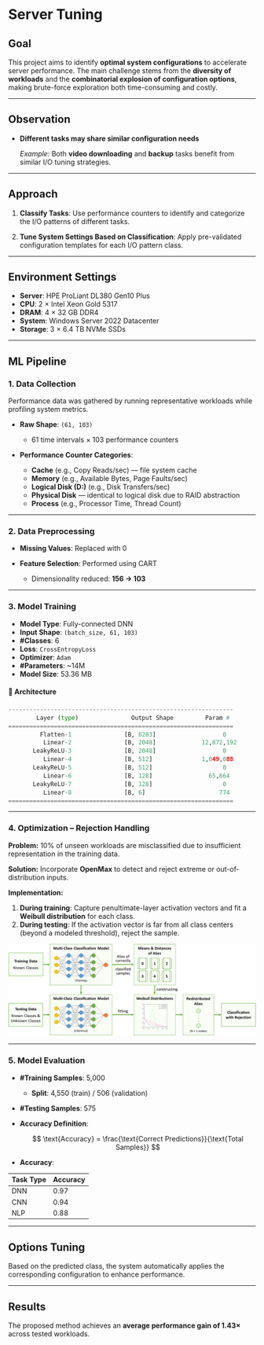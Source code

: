 # Server Tuning

## Goal

This project aims to identify **optimal system configurations** to accelerate server performance. The main challenge stems from the **diversity of workloads** and the **combinatorial explosion of configuration options**, making brute-force exploration both time-consuming and costly.

---

## Observation

* **Different tasks may share similar configuration needs**

  *Example:* Both **video downloading** and **backup** tasks benefit from similar I/O tuning strategies.

---

## Approach

1. **Classify Tasks**: Use performance counters to identify and categorize the I/O patterns of different tasks.

2. **Tune System Settings Based on Classification**: Apply pre-validated configuration templates for each I/O pattern class.

---

## Environment Settings

* **Server**: HPE ProLiant DL380 Gen10 Plus
* **CPU**: 2 × Intel Xeon Gold 5317
* **DRAM**: 4 × 32 GB DDR4
* **System**: Windows Server 2022 Datacenter
* **Storage**: 3 × 6.4 TB NVMe SSDs

---

## ML Pipeline

### 1. Data Collection

Performance data was gathered by running representative workloads while profiling system metrics.

* **Raw Shape**: `(61, 103)`

  * 61 time intervals × 103 performance counters

* **Performance Counter Categories**:

  * **Cache** (e.g., Copy Reads/sec) — file system cache
  * **Memory** (e.g., Available Bytes, Page Faults/sec)
  * **Logical Disk (D:)** (e.g., Disk Transfers/sec)
  * **Physical Disk** — identical to logical disk due to RAID abstraction
  * **Process** (e.g., Processor Time, Thread Count)

---

### 2. Data Preprocessing

* **Missing Values**: Replaced with 0
* **Feature Selection**: Performed using CART

  * Dimensionality reduced: **156 → 103**

---

### 3. Model Training

* **Model Type**: Fully-connected DNN
* **Input Shape**: `(batch_size, 61, 103)`
* **#Classes**: 6
* **Loss**: `CrossEntropyLoss`
* **Optimizer**: `Adam`
* **#Parameters**: \~14M
* **Model Size**: 53.36 MB

#### 🔧 Architecture

```py
----------------------------------------------------------------
        Layer (type)               Output Shape         Param #
================================================================
         Flatten-1               [B, 6283]                   0
          Linear-2               [B, 2048]             12,872,192
       LeakyReLU-3               [B, 2048]                   0
          Linear-4               [B, 512]              1,049,088
       LeakyReLU-5               [B, 512]                    0
          Linear-6               [B, 128]                65,664
       LeakyReLU-7               [B, 128]                    0
          Linear-8               [B, 6]                     774
================================================================
```

---

### 4. Optimization – Rejection Handling

**Problem:**
10% of unseen workloads are misclassified due to insufficient representation in the training data.

**Solution:**
Incorporate **OpenMax** to detect and reject extreme or out-of-distribution inputs.

**Implementation:**

1. **During training**: Capture penultimate-layer activation vectors and fit a **Weibull distribution** for each class.
2. **During testing**: If the activation vector is far from all class centers (beyond a modeled threshold), reject the sample.

![OpenMax](images/openmax.png)

---

### 5. Model Evaluation
* **#Training Samples**: 5,000
  * **Split**: 4,550 (train) / 506 (validation)
* **#Testing Samples**: 575

* **Accuracy Definition**:

  $$
  \text{Accuracy} = \frac{\text{Correct Predictions}}{\text{Total Samples}}
  $$

* **Accuracy**:
<div align="center">

<table>
  <thead>
    <tr>
      <th>Task Type</th>
      <th>Accuracy</th>
    </tr>
  </thead>
  <tbody>
    <tr>
      <td>DNN</td>
      <td>0.97</td>
    </tr>
    <tr>
      <td>CNN</td>
      <td>0.94</td>
    </tr>
    <tr>
      <td>NLP</td>
      <td>0.88</td>
    </tr>
  </tbody>
</table>

</div>

---

## Options Tuning

Based on the predicted class, the system automatically applies the corresponding configuration to enhance performance.

---

## Results

The proposed method achieves an **average performance gain of 1.43×** across tested workloads.